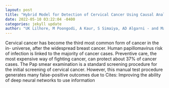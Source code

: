 ```yaml
--- 
layout: post 
title: "Hybrid Model for Detection of Cervical Cancer Using Causal Analysis and Machine Learning Techniques" 
date: 2022-05-10 03:22:04 -0400 
categories: jekyll update 
author: "UK Lilhore, M Poongodi, A Kaur, S Simaiya, AD Algarni - and Mathematical Methods , 2022" 
--- 
```

Cervical cancer has become the third most common form of cancer in the in- universe, after the widespread breast cancer. Human papillomavirus risk of infection is linked to the majority of cancer cases. Preventive care, the most expensive way of fighting cancer, can protect about 37% of cancer cases. The Pap smear examination is a standard screening procedure for the initial screening of cervical cancer. However, this manual test procedure generates many false-positive outcomes due to Cites: Improving the ability of deep neural networks to use information